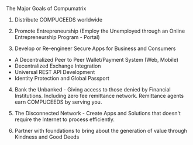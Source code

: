 The Major Goals of Compumatrix

1. Distribute COMPUCEEDS worldwide

2. Promote Entrepreneurship (Employ the Unemployed through an Online Entrepreneurship Program - Portal)

3. Develop or Re-engineer Secure Apps for Business and Consumers
- A Decentralized Peer to Peer Wallet/Payment System (Web, Mobile)
- Decentralized Exchange Integration
- Universal REST API Development
- Identity Protection and Global Passport

4. Bank the Unbanked - Giving access to those denied by Financial Institutions. Including zero fee remittance network. Remittance agents earn COMPUCEEDS by serving you.

5. The Disconnected Network - Create Apps and Solutions that doesn't require the Internet to process efficiently.

6. Partner with foundations to bring about the generation of value through Kindness and Good Deeds
